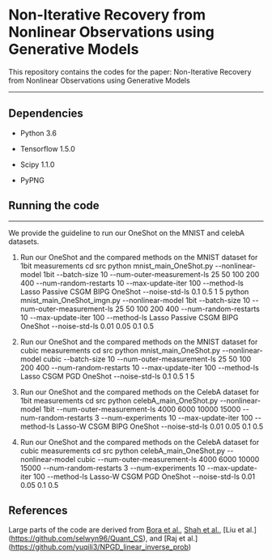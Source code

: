 # Non-Iterative Recovery from Nonlinear Observations using Generative Models

This repository contains the codes for the paper: Non-Iterative Recovery from Nonlinear Observations using Generative Models

-------------------------------------------------------------------------------------

## Dependencies

* Python 3.6

* Tensorflow 1.5.0

* Scipy 1.1.0

*  PyPNG

## Running the code

-------------------------------------------------------------------------------------

We provide the guideline to run our OneShot on the MNIST and celebA datasets. 


1) Run our OneShot and the compared methods on the MNIST dataset for 1bit measurements 
cd src
python mnist_main_OneShot.py --nonlinear-model 1bit --batch-size 10 --num-outer-measurement-ls 25 50 100 200 400 --num-random-restarts 10 --max-update-iter 100 --method-ls  Lasso Passive  CSGM BIPG OneShot --noise-std-ls 0.1 0.5  1  5 
python mnist_main_OneShot_imgn.py --nonlinear-model 1bit --batch-size 10 --num-outer-measurement-ls 25 50 100 200 400 --num-random-restarts 10 --max-update-iter 100 --method-ls  Lasso Passive  CSGM BIPG OneShot --noise-std-ls 0.01 0.05 0.1 0.5 

2) Run our OneShot and the compared methods on the MNIST dataset for cubic measurements 
cd src
python mnist_main_OneShot.py --nonlinear-model cubic --batch-size 10 --num-outer-measurement-ls 25 50 100 200 400 --num-random-restarts 10 --max-update-iter 100 --method-ls  Lasso CSGM PGD OneShot --noise-std-ls 0.1 0.5  1  5

3) Run our OneShot and the compared methods on the CelebA dataset for 1bit measurements 
cd src
python celebA_main_OneShot.py    --nonlinear-model 1bit --num-outer-measurement-ls 4000 6000 10000 15000 --num-random-restarts 3 --num-experiments 10 --max-update-iter 100 --method-ls Lasso-W CSGM BIPG OneShot --noise-std-ls 0.01 0.05  0.1  0.5


4) Run our OneShot and the compared methods on the CelebA dataset for cubic measurements 
cd src
python celebA_main_OneShot.py    --nonlinear-model cubic --num-outer-measurement-ls  4000 6000 10000 15000 --num-random-restarts 3 --num-experiments 10 --max-update-iter 100 --method-ls  Lasso-W CSGM PGD OneShot --noise-std-ls 0.01 0.05  0.1  0.5


## References

Large parts of the code are derived from [Bora et al.](https://github.com/AshishBora/csgm), [ Shah et al.](https://github.com/shahviraj/pgdgan), [Liu et al.] (https://github.com/selwyn96/Quant_CS), and [Raj et al.] (https://github.com/yuqili3/NPGD_linear_inverse_prob) 
